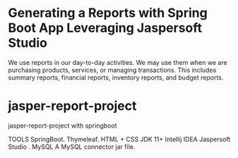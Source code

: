 # Generating a Reports with Spring Boot App Leveraging Jaspersoft Studio

We use reports in our day-to-day activities. We may use them when we are purchasing products, services, or 
managing transactions. This includes summary reports, financial reports, inventory reports, and budget reports.

# jasper-report-project
jasper-report-project with springboot 

TOOLS
SpringBoot.
Thymeleaf.
HTML + CSS
JDK 11+
Intellij IDEA
Jaspersoft Studio .
MySQL
A MySQL connector jar file.


